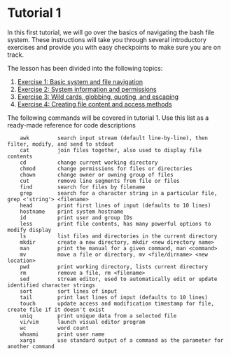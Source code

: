 # Tutorial 1

In this first tutorial, we will go over the basics of navigating the bash file system. These instructions will take you through several introductory exercises and provide you with easy checkpoints to make sure you are on track.

The lesson has been divided into the following topics:

1. [Exercise 1: Basic system and file navigation](exercise1)
2. [Exercise 2: System information and permissions](exercise2)
3. [Exercise 3: Wild cards, globbing, quoting, and escaping](exercise3)
4. [Exercise 4: Creating file content and access methods](exercise4)

The following commands will be covered in tutorial 1. Use this list as a ready-made reference for code descriptions

        awk         search input stream (default line-by-line), then filter, modify, and send to stdout
        cat         join files together, also used to display file contents
        cd          change current working directory
        chmod       change permissions for files or directories
        chown       change owner or owning group of files
        cut         remove line segments from file or files
        find        search for files by filename
        grep        search for a character string in a particular file, grep <'string'> <filename>
        head        print first lines of input (defaults to 10 lines)
        hostname    print system hostname   
        id          print user and group IDs
        less        print file contents, has many powerful options to modify display
        ls          list files and directories in the current directory
        mkdir       create a new directory, mkdir <new directory name>
        man         print the manual for a given command, man <command>
        mv          move a file or directory, mv <file/dirname> <new location>
        pwd         print working directory, lists current directory
        rm          remove a file, rm <filename>
        sed         stream editor, used to automatically edit or update identified character strings
        sort        sort lines of input
        tail        print last lines of input (defaults to 10 lines)
        touch       update access and modification timestamp for file, create file if it doesn't exist
        uniq        print unique data from a selected file
        vi/vim      launch visual editor program
        wc          word count
        whoami      print user name
        xargs       use standard output of a command as the parameter for another command
